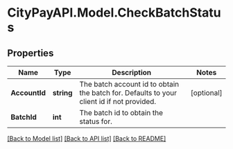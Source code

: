 # CityPayAPI.Model.CheckBatchStatus

## Properties

Name | Type | Description | Notes
------------ | ------------- | ------------- | -------------
**AccountId** | **string** | The batch account id to obtain the batch for. Defaults to your client id if not provided. | [optional] 
**BatchId** | **int** | The batch id to obtain the status for. | 

[[Back to Model list]](../README.md#documentation-for-models) [[Back to API list]](../README.md#documentation-for-api-endpoints) [[Back to README]](../README.md)

